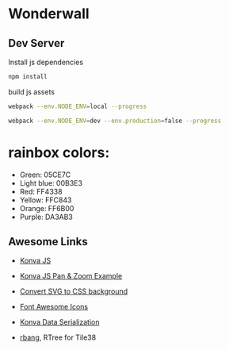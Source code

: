 # Wonderwall

## Dev Server

Install js dependencies

```bash
npm install
```

build js assets

```bash
webpack --env.NODE_ENV=local --progress

webpack --env.NODE_ENV=dev --env.production=false --progress
```

# rainbox colors:

* Green: 05CE7C
* Light blue: 00B3E3
* Red: FF4338
* Yellow: FFC843
* Orange: FF6B00
* Purple: DA3AB3

## Awesome Links

* [Konva JS](https://konvajs.org/)
* [Konva JS Pan & Zoom Example](https://codepen.io/atindo23/pen/byZEpY)
* [Convert SVG to CSS background](https://yoksel.github.io/url-encoder/)
* [Font Awesome Icons](https://fontawesome.com/icons?d=gallery)
* [Konva Data Serialization](https://konvajs.org/docs/data_and_serialization/Best_Practices.html)

* [rbang](https://github.com/tidwall/rbang), RTree for Tile38
